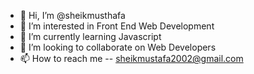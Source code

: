 - 👋 Hi, I’m @sheikmusthafa
- 👀 I’m interested in Front End Web Development
- 🌱 I’m currently learning Javascript
- 💞️ I’m looking to collaborate on Web Developers
- 📫 How to reach me -- sheikmustafa2002@gmail.com

<!---
sheikmusthafa/sheikmusthafa is a ✨ special ✨ repository because its `README.md` (this file) appears on your GitHub profile.
You can click the Preview link to take a look at your changes.
--->
